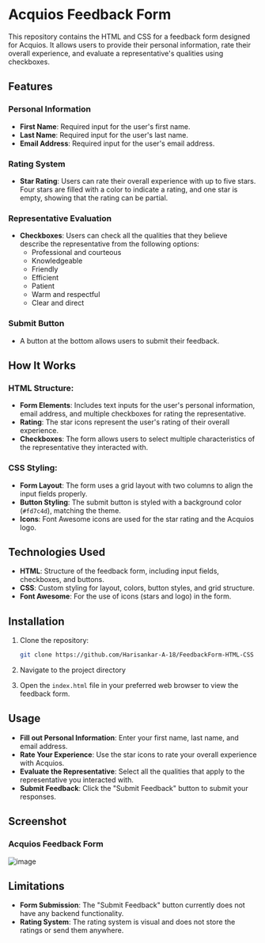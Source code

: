 # Acquios Feedback Form

This repository contains the HTML and CSS for a feedback form designed for Acquios. It allows users to provide their personal information, rate their overall experience, and evaluate a representative's qualities using checkboxes.

## Features

### Personal Information
- **First Name**: Required input for the user's first name.
- **Last Name**: Required input for the user's last name.
- **Email Address**: Required input for the user's email address.

### Rating System
- **Star Rating**: Users can rate their overall experience with up to five stars. Four stars are filled with a color to indicate a rating, and one star is empty, showing that the rating can be partial.

### Representative Evaluation
- **Checkboxes**: Users can check all the qualities that they believe describe the representative from the following options:
    - Professional and courteous
    - Knowledgeable
    - Friendly
    - Efficient
    - Patient
    - Warm and respectful
    - Clear and direct

### Submit Button
- A button at the bottom allows users to submit their feedback.

## How It Works

### HTML Structure:
- **Form Elements**: Includes text inputs for the user's personal information, email address, and multiple checkboxes for rating the representative.
- **Rating**: The star icons represent the user's rating of their overall experience.
- **Checkboxes**: The form allows users to select multiple characteristics of the representative they interacted with.

### CSS Styling:
- **Form Layout**: The form uses a grid layout with two columns to align the input fields properly.
- **Button Styling**: The submit button is styled with a background color (`#fd7c4d`), matching the theme.
- **Icons**: Font Awesome icons are used for the star rating and the Acquios logo.

## Technologies Used

- **HTML**: Structure of the feedback form, including input fields, checkboxes, and buttons.
- **CSS**: Custom styling for layout, colors, button styles, and grid structure.
- **Font Awesome**: For the use of icons (stars and logo) in the form.

## Installation

1. Clone the repository:
    ```bash
    git clone https://github.com/Harisankar-A-18/FeedbackForm-HTML-CSS
    ```

2. Navigate to the project directory

3. Open the `index.html` file in your preferred web browser to view the feedback form.

## Usage

- **Fill out Personal Information**: Enter your first name, last name, and email address.
- **Rate Your Experience**: Use the star icons to rate your overall experience with Acquios.
- **Evaluate the Representative**: Select all the qualities that apply to the representative you interacted with.
- **Submit Feedback**: Click the "Submit Feedback" button to submit your responses.

## Screenshot

### Acquios Feedback Form
![image](https://github.com/user-attachments/assets/6a378ca4-9877-4637-a639-bef700176bc8)


## Limitations

- **Form Submission**: The "Submit Feedback" button currently does not have any backend functionality.
- **Rating System**: The rating system is visual and does not store the ratings or send them anywhere.

